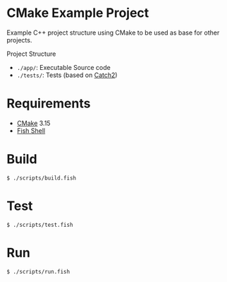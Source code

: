 # CMake Example Project

Example C++ project structure using CMake to be used as base for other projects.

Project Structure

- `./app/`: Executable Source code
- `./tests/`: Tests (based on [Catch2](https://github.com/catchorg/Catch2))

# Requirements

- [CMake]() 3.15
- [Fish Shell](https://fishshell.com/)

# Build

    $ ./scripts/build.fish

# Test

    $ ./scripts/test.fish

# Run

    $ ./scripts/run.fish
